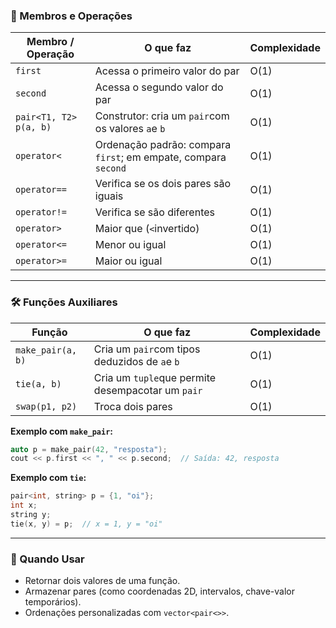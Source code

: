 
### 🧾 Membros e Operações

| Membro / Operação      | O que faz                                                             | Complexidade |
| ------------------------ | --------------------------------------------------------------------- | ------------ |
| `first`                | Acessa o primeiro valor do par                                        | O(1)         |
| `second`               | Acessa o segundo valor do par                                         | O(1)         |
| `pair<T1, T2> p(a, b)` | Construtor: cria um `pair`com os valores `a`e `b`               | O(1)         |
| `operator<`            | Ordenação padrão: compara `first`; em empate, compara `second` | O(1)         |
| `operator==`           | Verifica se os dois pares são iguais                                 | O(1)         |
| `operator!=`           | Verifica se são diferentes                                           | O(1)         |
| `operator>`            | Maior que (`<`invertido)                                            | O(1)         |
| `operator<=`           | Menor ou igual                                                        | O(1)         |
| `operator>=`           | Maior ou igual                                                        | O(1)         |

---

### 🛠️ Funções Auxiliares

| Função            | O que faz                                             | Complexidade |
| ------------------- | ----------------------------------------------------- | ------------ |
| `make_pair(a, b)` | Cria um `pair`com tipos deduzidos de `a`e `b`   | O(1)         |
| `tie(a, b)`       | Cria um `tuple`que permite desempacotar um `pair` | O(1)         |
| `swap(p1, p2)`    | Troca dois pares                                      | O(1)         |

**Exemplo com `make_pair`:**

```cpp
auto p = make_pair(42, "resposta");
cout << p.first << ", " << p.second;  // Saída: 42, resposta
```

**Exemplo com `tie`:**

```cpp
pair<int, string> p = {1, "oi"};
int x;
string y;
tie(x, y) = p;  // x = 1, y = "oi"
```

---

### 🎯 Quando Usar

* Retornar dois valores de uma função.
* Armazenar pares (como coordenadas 2D, intervalos, chave-valor temporários).
* Ordenações personalizadas com `vector<pair<>>`.
